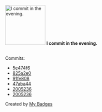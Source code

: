 <img src="https://my-badges.github.io/my-badges/evening-commits.png" alt="I commit in the evening." title="I commit in the evening." width="128">
<strong>I commit in the evening.</strong>
<br><br>

Commits:

- <a href="https://github.com/Azecko/calculateur-moyennes/commit/5e474f6640d7b5c47bfcd16475b542bccb5fca10">5e474f6</a>
- <a href="https://github.com/ponsfrilus/rapport-de-stage-2023/commit/825a2e071eb7a815c21221f2870cfcaad9dcb84b">825a2e0</a>
- <a href="https://github.com/ponsfrilus/rapport-de-stage-2023/commit/91fe80806e09593d1026262ca2288bb557625485">91fe808</a>
- <a href="https://github.com/ponsfrilus/rapport-de-stage-2023/commit/47aba4495cee0e89ec2144ccfc281faf1254a35d">47aba44</a>
- <a href="https://github.com/Azecko/rapport-de-stage-old/commit/20052364074b46a56ac607851ca1da13ccfa253b">2005236</a>
- <a href="https://github.com/ponsfrilus/rapport-de-stage-2023/commit/20052364074b46a56ac607851ca1da13ccfa253b">2005236</a>


Created by <a href="https://github.com/my-badges/my-badges">My Badges</a>